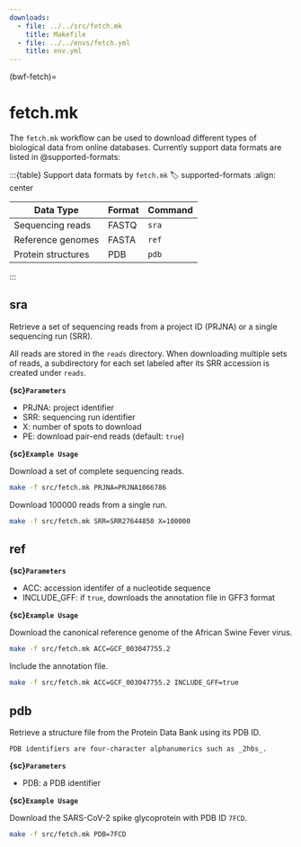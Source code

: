 ```yaml
---
downloads:
  - file: ../../src/fetch.mk
    title: Makefile
  - file: ../../envs/fetch.yml
    title: env.yml
---
```


(bwf-fetch)=
# fetch.mk

The `fetch.mk` workflow can be used to download different types of biological data from online databases. Currently support data formats are listed in @supported-formats:

:::{table} Support data formats by `fetch.mk`
:label: supported-formats
:align: center

| Data Type | Format | Command |
| ------ | ------ | ------ |
| Sequencing reads | FASTQ | `sra` | 
| Reference genomes | FASTA | `ref` |
| Protein structures | PDB | `pdb` |

:::

## sra

Retrieve a set of sequencing reads from a project ID (PRJNA) or a single sequencing run (SRR). 

All reads are stored in the `reads` directory. When downloading multiple sets of reads, a subdirectory for each set labeled after its SRR accession is created under `reads`.

**{sc}`Parameters`**

- PRJNA: project identifier
- SRR: sequencing run identifier
- X: number of spots to download
- PE: download pair-end reads (default: `true`)

**{sc}`Example Usage`**

Download a set of complete sequencing reads.
```bash
make -f src/fetch.mk PRJNA=PRJNA1066786
```

Download 100000 reads from a single run.
```bash
make -f src/fetch.mk SRR=SRR27644850 X=100000
```

## ref

**{sc}`Parameters`**

- ACC: accession identifer of a nucleotide sequence
- INCLUDE_GFF: if `true`, downloads the annotation file in GFF3 format

**{sc}`Example Usage`**

Download the canonical reference genome of the African Swine Fever virus.
```bash
make -f src/fetch.mk ACC=GCF_003047755.2
```

Include the annotation file.
```bash
make -f src/fetch.mk ACC=GCF_003047755.2 INCLUDE_GFF=true
```

## pdb

Retrieve a structure file from the Protein Data Bank using its PDB ID.

```{note}
PDB identifiers are four-character alphanumerics such as _2hbs_.
```

**{sc}`Parameters`**

- PDB: a PDB identifier

**{sc}`Example Usage`**

Download the SARS-CoV-2 spike glycoprotein with PDB ID `7FCD`.
```bash
make -f src/fetch.mk PDB=7FCD
```
